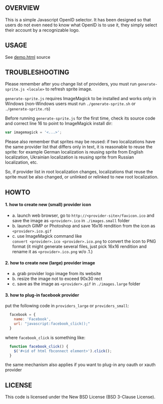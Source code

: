 ## OVERVIEW

This is a simple Javascript OpenID selector. It has been designed so
that users do not even need to know what OpenID is to use it, they
simply select their account by a recognizable logo.

## USAGE

See [demo.html](demo.html) source

## TROUBLESHOOTING

Please remember after you change list of providers, you must run
`generate-sprite.js <locale>` to refresh sprite image.

`generate-sprite.js` requires ImageMagick to be installed and works
only in Windows (non-Windows users must run `./generate-sprite.sh` or
`./generate-sprite.rb`)

Before running `generate-sprite.js` for the first time, check its
source code and correct line 16 to point to ImageMagick install dir:
```javascript
var imagemagick = '<...>';
```

Please also remember that sprites may be reused: if two
localizations have the same provider list that differs only in text,
it is reasonable to reuse the sprite: for example German
localization is reusing sprite from English localization, Ukrainian
localization is reusing sprite from Russian localization, etc.

So, if provider list in root localization changes, localizations
that reuse the sprite must be also changed, or unlinked or relinked
to new root localization.

## HOWTO

#### 1. how to create new (small) provider icon

  * a. launch web browser, go to `http://<provider-site>/favicon.ico`
      and save the image as `<provider>.ico` in `./images.small` folder
  * b. launch GIMP or Photoshop and save 16x16 rendition from the
      icon as `<provider>.ico.gif`
  * c. use ImageMagick command like<br />
      `convert <provider>.ico <provider>.ico.png` to convert the icon
      to PNG format (it might generate several files, just pick 16x16
      rendition and rename it as `<provider>.ico.png` w/o .1.)

#### 2. how to create new (large) provider image

  * a. grab provider logo image from its website
  * b. resize the image not to exceed 90x30 rect
  * c. save as the image as `<provider>.gif` in `./images.large` folder

#### 3. how to plug-in facebook provider

  put the following code in `providers_large` or `providers_small`:
```javascript
  facebook = {
    name: 'Facebook',
    url: "javascript:facebook_click();"
  }
```
  where `facebook_click` is something like:
```javascript
  function facebook_click() {
    $('#<id of html fbconnect element>').click();
  }
```
  the same mechanism also applies if you want to plug-in any oauth or
  xauth provider

## LICENSE

This code is licensed under the New BSD License (BSD 3-Clause License).
